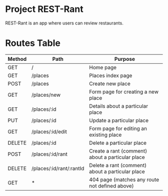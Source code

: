 # Project REST-Rant

REST-Rant is an app where users can review restaurants.


# Routes Table
|   Method    |           Path            |                      Purpose                      |
| ----------- | ------------------------- | ------------------------------------------------- |    
|     GET     |             /             |  Home page                                        |
|     GET     |         /places           |  Places index page                                |
|     POST    |         /places           |  Create new place                                 |
|     GET     |       /places/new         |  Form page for creating a new place               |
|     GET     |       /places/:id         |  Details about a particular place                 |
|     PUT     |       /places/:id         |  Update a particular place                        |
|     GET     |     /places/:id/edit      |  Form page for editing an existing place          |
|    DELETE   |       /places/:id         |  Delete a particular place                        |
|     POST    |     /places/:id/rant      |  Create a rant (comment) about a particular place |
|    DELETE   |  /places/:id/rant/:rantId |  Delete a rant (comment) about a particular place |
|     GET     |            *              |  404 page (matches any route not defined above)   |